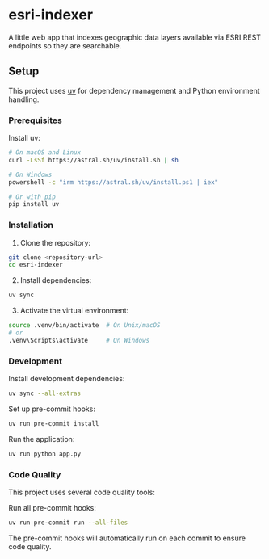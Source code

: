 # esri-indexer
A little web app that indexes geographic data layers available via ESRI REST endpoints so they are searchable.

## Setup

This project uses [uv](https://docs.astral.sh/uv/) for dependency management and Python environment handling.

### Prerequisites

Install uv:
```bash
# On macOS and Linux
curl -LsSf https://astral.sh/uv/install.sh | sh

# On Windows
powershell -c "irm https://astral.sh/uv/install.ps1 | iex"

# Or with pip
pip install uv
```

### Installation

1. Clone the repository:
```bash
git clone <repository-url>
cd esri-indexer
```

2. Install dependencies:
```bash
uv sync
```

3. Activate the virtual environment:
```bash
source .venv/bin/activate  # On Unix/macOS
# or
.venv\Scripts\activate     # On Windows
```

### Development

Install development dependencies:
```bash
uv sync --all-extras
```

Set up pre-commit hooks:
```bash
uv run pre-commit install
```

Run the application:
```bash
uv run python app.py
```

### Code Quality

This project uses several code quality tools:

Run all pre-commit hooks:
```bash
uv run pre-commit run --all-files
```

The pre-commit hooks will automatically run on each commit to ensure code quality.
